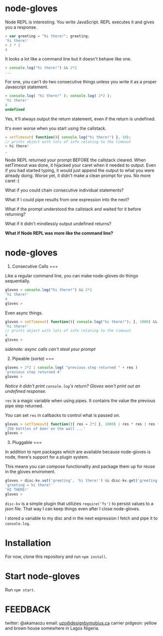 # node-gloves

Node REPL is interesting. You write JavaScript. REPL executes it and gives you a response.

```js
> var greeting = "hi there!"; greeting;
'hi there!'
> 2 * 2
4
```

It looks a lot like a command line but it doesn't behave like one.

```js
> console.log("hi there!") && 2*2
...
```

For one, you can't do two consecutive things unless you write it as a proper Javascript statement.

```js
> console.log( "hi there!" ); console.log( 2*2 );
'hi there!'
4
undefined
```

Yes, it'll always output the return statement, even if the return is undefined.

It's even worse when you start using the callstack.

```js
> setTimeout( function(){ console.log("hi there!") }, 10);
// prints object with lots of info relating to the timeout
> hi there!
_
```

Node REPL returned your prompt BEFORE the callstack cleared. When setTimeout was done, it hijacked your caret when it needed to output.
Even if you had started typing, it would just append the output to what you were already doing. Worse yet, it didn't make a clean prompt for you. No more caret :(

What if you could chain consecutive individual statements?

What if I could pipe results from one expression into the next?

What if the prompt understood the callstack and waited for it before returning?

What if it didn't mindlessly output undefined returns?

**What if Node REPL was more like the command line?**

# node-gloves

1. Consecutive Calls
===

Like a regular command line, you can make node-gloves do things sequentially.

```js
gloves > console.log("hi there!") && 2*2
'hi there!'
4
gloves > 
```

Even async things.

```js
gloves > setTimeout( function(){ console.log("hi there!"); }, 1000) && 2*2
'hi there!'
// prints object with lots of info relating to the timeout
4
gloves >
```

*sidenote: async calls can't steal your prompt*

2. Pipeable (*sorta*)
===

```js
gloves > 2*2 | console.log( "previous step returned " + res )
'previous step returned 4'
gloves >
```

*Notice it didn't print `console.log`'s return? Gloves won't print out an undefined response.*

`res` is a magic variable when using pipes. It contains the value the previous pipe step returned.

You can set `res` in callbacks to control what is passed on.

```js
gloves > setTimeout( function(){ res = 2*2 }, 1000) | res * res | res * res + ' bottles of beer on the wall ...'
'256 bottles of beer on the wall ...'
gloves >
```

3. Pluggable
===

In addition to npm packages which are available because node-gloves is node, there's support for a plugin system.

This means you can compose functionality and package them up for reuse in the gloves enviroment.

```js
gloves > disc-kv.set('greeting', 'hi there!') && disc-kv.get('greeting', function(v){ res = v }) | res.toUpperCase()
'greeting = hi there!'
'HI THERE!'
gloves >
```

`disc-kv` is a simple plugin that utilizies `require('fs')` to persist values to a json file. That way I can keep things even after I close node-gloves.

I stored a variable to my disc and in the next expression I fetch and pipe it to `console.log`.

# Installation

For now, clone this repository and run `npm install`.

# Start node-gloves

Run `npm start`.

# FEEDBACK
twitter: @akamaozu
email: uzo@designbymobius.ca
carrier pidgeon: yellow and brown house somewhere in Lagos Nigeria.
